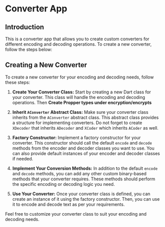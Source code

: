 # Converter App

## Introduction

This is a converter app that allows you to create custom converters for different encoding and decoding operations. To create a new converter, follow the steps below:

## Creating a New Converter

To create a new converter for your encoding and decoding needs, follow these steps:

1. **Create Your Converter Class:** Start by creating a new Dart class for your converter. This class will handle the encoding and decoding operations. Then
    **Create Propper types under encryption/encrypts**
2. **Inherit `AConverter` Abstract Class:** Make sure your converter class inherits from the `AConverter` abstract class. This abstract class provides a structure for implementing converters. Do not forget to create `XDecoder` that inherits `ADecoder` and `XCoder` which inherits `ACoder` as well.

3. **Factory Constructor:** Implement a factory constructor for your converter. This constructor should call the default `encode` and `decode` methods from the encoder and decoder classes you want to use. You can also provide default instances of your encoder and decoder classes if needed.

4. **Implement Your Conversion Methods:** In addition to the default `encode` and `decode` methods, you can add any other custom binary-based methods that your converter requires. These methods should perform the specific encoding or decoding logic you need.

5. **Use Your Converter:** Once your converter class is defined, you can create an instance of it using the factory constructor. Then, you can use it to encode and decode text as per your requirements.

Feel free to customize your converter class to suit your encoding and decoding needs. 
